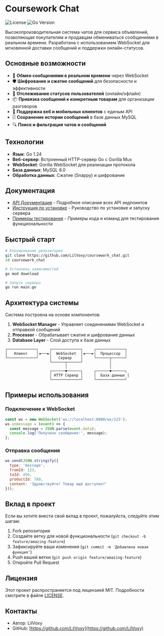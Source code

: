 # Coursework Chat

![License](https://img.shields.io/badge/license-MIT-blue.svg)
![Go Version](https://img.shields.io/badge/go-1.24-blue.svg)

Высокопроизводительная система чатов для сервиса объявлений, позволяющая покупателям и продавцам обмениваться сообщениями в реальном времени. Разработана с использованием WebSocket для мгновенной доставки сообщений и поддержки онлайн-статусов.

## Основные возможности

- 🚀 **Обмен сообщениями в реальном времени** через WebSocket
- 🛡️ **Шифрование и сжатие сообщений** для безопасности и эффективности
- 🔄 **Отслеживание статусов пользователей** (онлайн/офлайн)
- 📦 **Привязка сообщений к конкретным товарам** для организации разговоров
- 📱 **Поддержка веб и мобильных клиентов** с единым API
- 🗄️ **Сохранение истории сообщений** в базе данных MySQL
- 🔍 **Поиск и фильтрация чатов и сообщений**

## Технологии

- **Язык**: Go 1.24
- **Веб-сервер**: Встроенный HTTP-сервер Go с Gorilla Mux
- **WebSocket**: Gorilla WebSocket для реализации протокола
- **База данных**: MySQL 8.0
- **Обработка данных**: Сжатие (Snappy) и шифрование

## Документация

- [API Документация](API_DOCUMENTATION.md) - Подробное описание всех API эндпоинтов
- [Инструкция по установке](INSTALLATION.md) - Руководство по установке и запуску сервера
- [Примеры тестирования](TEST_EXAMPLES.md) - Примеры кода и команд для тестирования функциональности

## Быстрый старт

```bash
# Клонирование репозитория
git clone https://github.com/LilVoxy/coursework_chat.git
cd coursework_chat

# Установка зависимостей
go mod download

# Запуск сервера
go run main.go
```

## Архитектура системы

Система построена на основе компонентов:

1. **WebSocket Manager** - Управляет соединениями WebSocket и отправкой сообщений
2. **Processor** - Обрабатывает сжатие и шифрование данных
3. **Database Layer** - Слой доступа к базе данных

```
┌─────────────┐     ┌─────────────┐     ┌─────────────┐
│   Клиент    │◄───►│  WebSocket  │◄───►│  Процессор  │
└─────────────┘     │   Сервер    │     └──────┬──────┘
                    └──────┬──────┘            │
                           │                   │
                    ┌──────▼──────┐     ┌──────▼──────┐
                    │ HTTP Сервер │     │  База данных │
                    └─────────────┘     └─────────────┘
```

## Примеры использования

### Подключение к WebSocket

```javascript
const ws = new WebSocket('ws://localhost:8080/ws/123');
ws.onmessage = (event) => {
  const message = JSON.parse(event.data);
  console.log('Получено сообщение:', message);
};
```

### Отправка сообщения

```javascript
ws.send(JSON.stringify({
  type: 'message',
  fromId: 123,
  toId: 456,
  productId: 789,
  content: 'Здравствуйте! Товар ещё доступен?'
}));
```

## Вклад в проект

Если вы хотите внести свой вклад в проект, пожалуйста, следуйте этим шагам:

1. Fork репозитория
2. Создайте ветку для новой функциональности (`git checkout -b feature/amazing-feature`)
3. Зафиксируйте ваши изменения (`git commit -m 'Добавлена новая функция'`)
4. Push вашей ветки (`git push origin feature/amazing-feature`)
5. Откройте Pull Request

## Лицензия

Этот проект распространяется под лицензией MIT. Подробности смотрите в файле [LICENSE](LICENSE).

## Контакты

- Автор: LilVoxy
- GitHub: [https://github.com/LilVoxy](https://github.com/LilVoxy) 